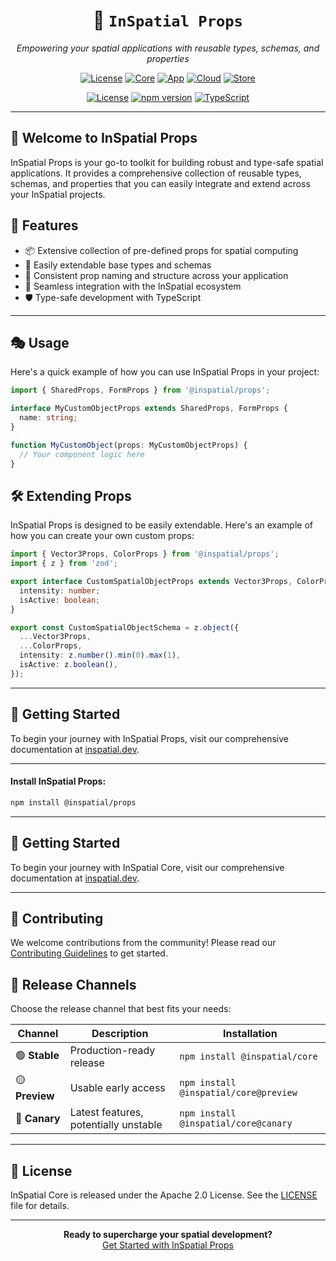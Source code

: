 <div align="center">
  <!-- <img src="https://your-image-url.com/inspatial-logo.png" alt="InSpatial Core Logo" width="200"/> -->

# 🚀 `InSpatial Props`

_Empowering your spatial applications with reusable types, schemas, and properties_

[![License](https://img.shields.io/badge/license-Apache%202.0-blue.svg)](https://opensource.org/licenses/Apache-2.0)
[![Core](https://img.shields.io/badge/core-inspatial.dev-brightgreen.svg)](https://www.inspatial.dev)
[![App](https://img.shields.io/badge/app-inspatial.app-purple.svg)](https://www.inspatial.app)
[![Cloud](https://img.shields.io/badge/cloud-inspatial.cloud-yellow.svg)](https://www.inspatial.cloud)
[![Store](https://img.shields.io/badge/store-inspatial.store-red.svg)](https://www.inspatial.store)

</div>

<div align="center">

[![License](https://img.shields.io/badge/license-Apache%202.0-blue.svg)](https://opensource.org/licenses/Apache-2.0)
[![npm version](https://badge.fury.io/js/%40inspatial%2Fprops.svg)](https://badge.fury.io/js/%40inspatial%2Fprops)
[![TypeScript](https://img.shields.io/badge/%3C%2F%3E-TypeScript-%230074c1.svg)](https://www.typescriptlang.org/)

</div>

---

## 🌟 Welcome to InSpatial Props

InSpatial Props is your go-to toolkit for building robust and type-safe spatial applications. It provides a comprehensive collection of reusable types, schemas, and properties that you can easily integrate and extend across your InSpatial projects.


## 🌟 Features

- 📦 Extensive collection of pre-defined props for spatial computing
- 🔧 Easily extendable base types and schemas
- 🎨 Consistent prop naming and structure across your application
- 🔗 Seamless integration with the InSpatial ecosystem
- 🛡️ Type-safe development with TypeScript

---

## 🎭 Usage

<!-- <div align="center">
  <img src="https://your-image-url.com/inspatial-kit.png" alt="InSpatial Kit" width="150"/>
</div> -->

Here's a quick example of how you can use InSpatial Props in your project:

```typescript
import { SharedProps, FormProps } from '@inspatial/props';

interface MyCustomObjectProps extends SharedProps, FormProps {
  name: string;
}

function MyCustomObject(props: MyCustomObjectProps) {
  // Your component logic here
}
```

## 🛠️ Extending Props

InSpatial Props is designed to be easily extendable. Here's an example of how you can create your own custom props:

```typescript
import { Vector3Props, ColorProps } from '@inspatial/props';
import { z } from 'zod';

export interface CustomSpatialObjectProps extends Vector3Props, ColorProps {
  intensity: number;
  isActive: boolean;
}

export const CustomSpatialObjectSchema = z.object({
  ...Vector3Props,
  ...ColorProps,
  intensity: z.number().min(0).max(1),
  isActive: z.boolean(),
});
```

---

## 🚀 Getting Started

To begin your journey with InSpatial Props, visit our comprehensive documentation at [inspatial.dev](https://www.inspatial.dev).

---
#### Install InSpatial Props:

```bash
npm install @inspatial/props
```

---

## 🚀 Getting Started

To begin your journey with InSpatial Core, visit our comprehensive documentation at [inspatial.dev](https://www.inspatial.dev).

---

## 🤝 Contributing

We welcome contributions from the community! Please read our [Contributing Guidelines](CONTRIBUTING.md) to get started.

## 🚀 Release Channels

Choose the release channel that best fits your needs:

| Channel        | Description                           | Installation                          |
| -------------- | ------------------------------------- | ------------------------------------- |
| 🟢 **Stable**  | Production-ready release              | `npm install @inspatial/core`         |
| 🟡 **Preview** | Usable early access                   | `npm install @inspatial/core@preview` |
| 🔴 **Canary**  | Latest features, potentially unstable | `npm install @inspatial/core@canary`  |

---

## 📄 License

InSpatial Core is released under the Apache 2.0 License. See the [LICENSE](LICENSE) file for details.

---

<div align="center">
  <strong>Ready to supercharge your spatial development?</strong>
  <br>
  <a href="https://www.inspatial.dev">Get Started with InSpatial Props</a>
</div>
